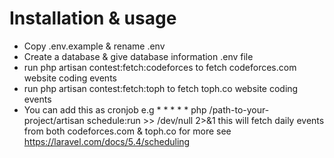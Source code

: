 # Installation & usage
- Copy .env.example & rename .env
- Create a database & give database information .env file
- run php artisan contest:fetch:codeforces to fetch codeforces.com website coding events
- run php artisan contest:fetch:toph to fetch toph.co website coding events
- You can add this as cronjob e.g * * * * * php /path-to-your-project/artisan schedule:run >> /dev/null 2>&1 this will fetch daily events from both codeforces.com & toph.co for more see https://laravel.com/docs/5.4/scheduling